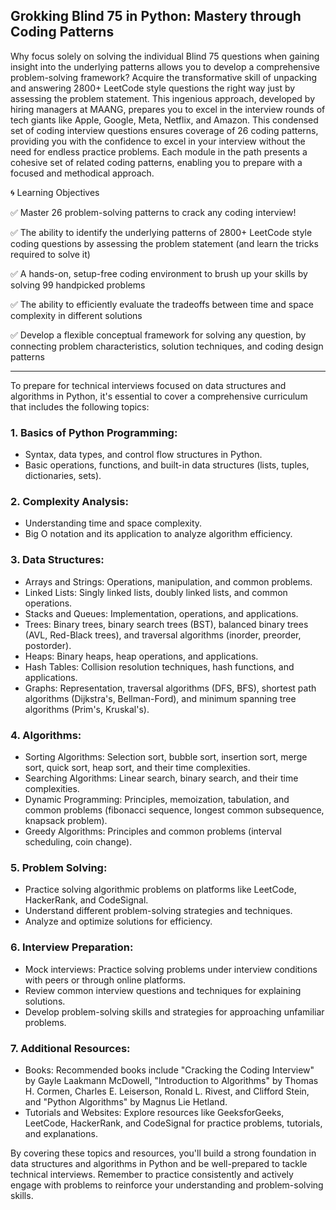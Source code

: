 <h2>Grokking Blind 75 in Python: Mastery through Coding Patterns</h2>

Why focus solely on solving the individual Blind 75 questions when gaining insight into the underlying patterns allows you to develop a comprehensive problem-solving framework? Acquire the transformative skill of unpacking and answering 2800+ LeetCode style questions the right way just by assessing the problem statement. This ingenious approach, developed by hiring managers at MAANG, prepares you to excel in the interview rounds of tech giants like Apple, Google, Meta, Netflix, and Amazon. This condensed set of coding interview questions ensures coverage of 26 coding patterns, providing you with the confidence to excel in your interview without the need for endless practice problems. Each module in the path presents a cohesive set of related coding patterns, enabling you to prepare with a focused and methodical approach. 

:cyclone: Learning Objectives

:white_check_mark: Master 26 problem-solving patterns to crack any coding interview!

:white_check_mark: The ability to identify the underlying patterns of 2800+ LeetCode style coding questions by assessing the problem statement (and learn the tricks required to solve it)

:white_check_mark: A hands-on, setup-free coding environment to brush up your skills by solving 99 handpicked problems

:white_check_mark: The ability to efficiently evaluate the tradeoffs between time and space complexity in different solutions

:white_check_mark: Develop a flexible conceptual framework for solving any question, by connecting problem characteristics, solution techniques, and coding design patterns<br>
<hr>


To prepare for technical interviews focused on data structures and algorithms in Python, it's essential to cover a comprehensive curriculum that includes the following topics:

<h3>1. Basics of Python Programming:</h3>

- Syntax, data types, and control flow structures in Python.
- Basic operations, functions, and built-in data structures (lists, tuples, dictionaries, sets).

<h3>2. Complexity Analysis:</h3>

- Understanding time and space complexity.
- Big O notation and its application to analyze algorithm efficiency.

<h3>3. Data Structures:</h3>

- Arrays and Strings: Operations, manipulation, and common problems.
- Linked Lists: Singly linked lists, doubly linked lists, and common operations.
- Stacks and Queues: Implementation, operations, and applications.
- Trees: Binary trees, binary search trees (BST), balanced binary trees (AVL, Red-Black trees), and traversal algorithms (inorder, preorder, postorder).
- Heaps: Binary heaps, heap operations, and applications.
- Hash Tables: Collision resolution techniques, hash functions, and applications.
- Graphs: Representation, traversal algorithms (DFS, BFS), shortest path algorithms (Dijkstra's, Bellman-Ford), and minimum spanning tree algorithms (Prim's, Kruskal's).

<h3>4. Algorithms:</h3>

- Sorting Algorithms: Selection sort, bubble sort, insertion sort, merge sort, quick sort, heap sort, and their time complexities.
- Searching Algorithms: Linear search, binary search, and their time complexities.
- Dynamic Programming: Principles, memoization, tabulation, and common problems (fibonacci sequence, longest common subsequence, knapsack problem).
- Greedy Algorithms: Principles and common problems (interval scheduling, coin change).

<h3>5. Problem Solving:</h3>

- Practice solving algorithmic problems on platforms like LeetCode, HackerRank, and CodeSignal.
- Understand different problem-solving strategies and techniques.
- Analyze and optimize solutions for efficiency.

<h3>6. Interview Preparation:</h3>

- Mock interviews: Practice solving problems under interview conditions with peers or through online platforms.
- Review common interview questions and techniques for explaining solutions.
- Develop problem-solving skills and strategies for approaching unfamiliar problems.

<h3>7. Additional Resources:</h3>

- Books: Recommended books include "Cracking the Coding Interview" by Gayle Laakmann McDowell, "Introduction to Algorithms" by Thomas H. Cormen, Charles E. Leiserson, Ronald L. Rivest, and Clifford Stein, and "Python Algorithms" by Magnus Lie Hetland.
- Tutorials and Websites: Explore resources like GeeksforGeeks, LeetCode, HackerRank, and CodeSignal for practice problems, tutorials, and explanations.

By covering these topics and resources, you'll build a strong foundation in data structures and algorithms in Python and be well-prepared to tackle technical interviews. Remember to practice consistently and actively engage with problems to reinforce your understanding and problem-solving skills.